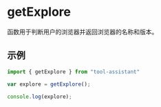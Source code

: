 # getExplore

函数用于判断用户的浏览器并返回浏览器的名称和版本。

## 示例

```javascript
import { getExplore } from "tool-assistant"

var explore = getExplore();

console.log(explore);


```
